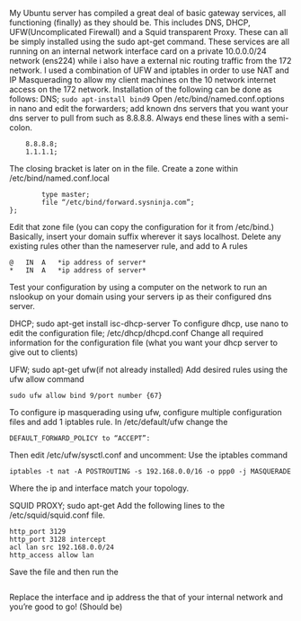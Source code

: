 My Ubuntu server has compiled a great deal of basic gateway services, all functioning (finally) as they should be. 
This includes DNS, DHCP, UFW(Uncomplicated Firewall) and a Squid transparent Proxy. These can all be simply installed using the 
sudo apt-get command. These services are all running on an internal network interface card on a private 10.0.0.0/24 network (ens224) 
while i also have a external nic routing traffic from the 172 network. I used a combination of UFW and iptables in order to use NAT 
and IP Masquerading to allow my client machines on the 10 network internet access on the 172 network.
Installation of the following can be done as follows:
DNS; 
```sudo apt-install bind9```
Open /etc/bind/named.conf.options in nano and edit the forwarders; add known dns servers that you want your dns server to pull from 
such as 8.8.8.8. Always end these lines with a semi-colon.
```Forwarders {
	8.8.8.8;
	1.1.1.1;
```

The closing bracket is later on in the file.
Create a zone within /etc/bind/named.conf.local
```zone “sysninja.” {
		type master;
		file “/etc/bind/forward.sysninja.com”;
};
```
Edit that zone file (you can copy the configuration for it from /etc/bind.)
Basically, insert your domain suffix wherever it says localhost.
Delete any existing rules other than the nameserver rule, and add to A rules

```
@	IN	A	*ip address of server*
*	IN	A	*ip address of server* 
```

Test your configuration by using a computer on the network to run an nslookup on your domain using your servers ip as their 
configured dns server.

DHCP; sudo apt-get install isc-dhcp-server
To configure dhcp, use nano to edit the configuration file; /etc/dhcp/dhcpd.conf
Change all required information for the configuration file (what you want your dhcp server to give out to clients)

UFW; sudo apt-get ufw(if not already installed)
Add desired rules using the ufw allow command 

```
sudo ufw allow bind 9/port number {67}
```
To configure ip masquerading using ufw, configure multiple configuration files and add 1 iptables rule.
In /etc/default/ufw change the 

```
DEFAULT_FORWARD_POLICY to “ACCEPT”:
```

Then edit /etc/ufw/sysctl.conf and uncomment:
Use the iptables command 

```
iptables -t nat -A POSTROUTING -s 192.168.0.0/16 -o ppp0 -j MASQUERADE
```
Where the ip and interface match your topology.

SQUID PROXY; sudo apt-get 
Add the following lines to the /etc/squid/squid.conf file.
```
http_port 3129
http_port 3128 intercept
acl lan src 192.168.0.0/24
http_access allow lan
```
Save the file and then run the 

```sudo iptables -t nat -A PREROUTING -i enx0050b617c34f -p tcp -m tcp --dport 80 -j DNAT --to-destination 192.168.0.1:3128
```
Replace the interface and ip address the that of your internal network and you’re good to go! (Should be)





